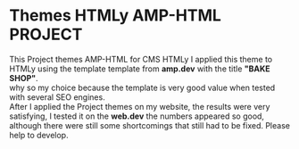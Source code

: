 # Themes HTMLy AMP-HTML PROJECT
This Project themes AMP-HTML for CMS HTMLy
I applied this theme to HTMLy using the template template from <strong>amp.dev</strong> with the title <strong>"BAKE SHOP"</strong>.<br>why so my choice because the template is very good value when tested with several SEO engines.<br>After I applied the Project themes on my website, the results were very satisfying, I tested it on the <strong>web.dev</strong> the numbers appeared so good, although there were still some shortcomings that still had to be fixed. Please help to develop.
